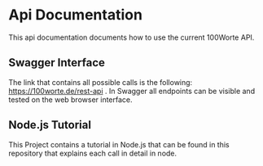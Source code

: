 # Api Documentation
This api documentation documents how to use the current 100Worte API. 

## Swagger Interface	
The link that contains all possible calls is the following: https://100worte.de/rest-api . In Swagger all endpoints can be visible and tested on the web browser interface.

## Node.js Tutorial
This Project contains a tutorial in Node.js that can be found in this repository that explains each call in detail in node.

